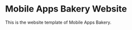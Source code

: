 Mobile Apps Bakery Website
==========================
This is the website template of Mobile Apps Bakery.